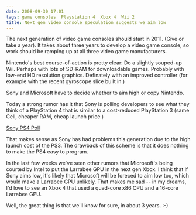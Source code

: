 ```yaml
---
date: 2008-09-30 17:01
tags: game consoles  Playstation 4  Xbox 4  Wii 2
title: Next gen video console speculation suggests we aim low
---
```


The next generation of video game consoles should start in 2011. (Give or take
a year). It takes about three years to develop a video game console, so work
should be ramping up at all three video game manufacturers.

Nintendo's best course-of-action is pretty clear: Do a slightly souped-up Wii. Perhaps with
lots of SD-RAM for downloadable games. Probably with low-end HD resolution
graphics. Definately with an improved controller (for example with the recent
gyroscope slice built in.)

Sony and Microsoft have to decide whether to aim high or copy Nintendo.

Today a strong rumor has it that Sony is polling
developers to see what they think of a PlayStation 4 that is similar to a
cost-reduced PlayStation 3 (same Cell, cheaper RAM, cheap launch price.)

[Sony PS4 Poll](http://forum.beyond3d.com/showthread.php?t=50037)

 That makes sense as Sony
has had problems this generation due to the high launch cost of the PS3. The
drawback of this scheme is that it does nothing to make the PS4 easy to
program.

In the last few weeks we've seen other rumors that Microsoft's being
courted by Intel to put the Larrabee GPU in the next gen Xbox. I think that if
Sony aims low, it's likely that Microsoft will be foreced to aim low too,
which would make a Larrabee GPU unlikely. That makes me sad -- in my dreams,
I'd love to see an Xbox 4 that used a quad-core x86 CPU and a 16-core Larrabee
GPU.

Well, the great thing is that we'll know for sure, in about 3 years. :-)
